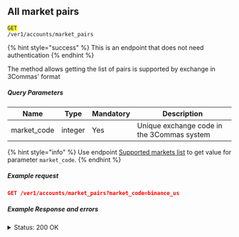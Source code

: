 ## All market pairs
<code><mark style="color:blue">GET</mark> /ver1/accounts/market_pairs</code>

{% hint style="success" %}
This is an endpoint that does not need authentication
{% endhint %}

The method allows getting the list of pairs is supported by exchange in 3Commas' format

##### Query Parameters
| Name        | Type    | Mandatory | Description                                 |
|-------------|---------|-----------|---------------------------------------------|
| market_code | integer | Yes       | Unique exchange code in the 3Commas system  |

{% hint style="info" %}
Use endpoint [Supported markets list](/docs/Market%20data/Supported%20markets%20list.md) to get value for parameter <code>market_code</code>.
{% endhint %}

##### Example request

```json
GET /ver1/accounts/market_pairs?market_code=binance_us
```

##### Example Response and errors
<details>
<summary>Status: 200 OK</summary>

```json
[
"BTC_ETH",
"BTC_LTC",
"BTC_BNB",
"BTC_NEO",
"ETH_QTUM",
"ETH_EOS",
"ETH_SNT",
"ETH_BNT",
"BTC_GAS",
"ETH_BNB",
"USDT_BTC",
...
]
```
</details>
